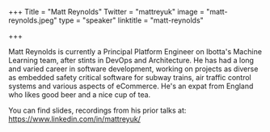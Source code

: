 +++
Title = "Matt Reynolds"
Twitter = "mattreyuk"
image = "matt-reynolds.jpeg"
type = "speaker"
linktitle = "matt-reynolds"

+++

Matt Reynolds is currently a Principal Platform Engineer on Ibotta's Machine Learning team, after stints in DevOps and Architecture. He has had a long and varied career in software development, working on projects as diverse as embedded safety critical software for subway trains, air traffic control systems and various aspects of eCommerce. He's an expat from England who likes good beer and a nice cup of tea.

You can find slides, recordings from his prior talks at: https://www.linkedin.com/in/mattreyuk/
